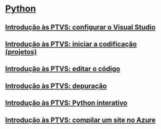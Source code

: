 # [Python](getting-started-with-python.md)
## [Introdução às PTVS: configurar o Visual Studio](getting-started-with-ptvs-setting-up-visual-studio.md)
## [Introdução às PTVS: iniciar a codificação (projetos)](getting-started-with-ptvs-start-coding-projects.md)
## [Introdução às PTVS: editar o código](getting-started-with-ptvs-editing-code.md)
## [Introdução às PTVS: depuração](getting-started-with-ptvs-debugging.md)
## [Introdução às PTVS: Python interativo](getting-started-with-ptvs-interactive-python.md)
## [Introdução às PTVS: compilar um site no Azure](getting-started-with-ptvs-building-a-website-in-azure.md)

